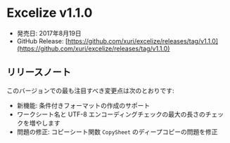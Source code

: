 # Excelize v1.1.0

* 発売日: 2017年8月19日
* GitHub Release: [https://github.com/xuri/excelize/releases/tag/v1.1.0](https://github.com/xuri/excelize/releases/tag/v1.1.0)

## リリースノート

このバージョンでの最も注目すべき変更点は次のとおりです:

* 新機能: 条件付きフォーマットの作成のサポート
* ワークシート名と UTF-8 エンコーディングチェックの最大の長さのチェックを増やします
* 問題の修正: コピーシート関数 `CopySheet` のディープコピーの問題を修正

